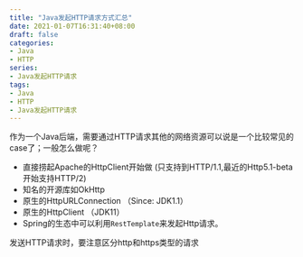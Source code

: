 ```yaml
---
title: "Java发起HTTP请求方式汇总"
date: 2021-01-07T16:31:40+08:00
draft: false
categories: 
- Java
- HTTP
series:
- Java发起HTTP请求
tags:
- Java
- HTTP
- Java发起HTTP请求
---
```


作为一个Java后端，需要通过HTTP请求其他的网络资源可以说是一个比较常见的case了；一般怎么做呢？

- 直接捞起Apache的HttpClient开始做 (只支持到HTTP/1.1,最近的Http5.1-beta开始支持HTTP/2)
- 知名的开源库如OkHttp
- 原生的HttpURLConnection （Since: JDK1.1）
- 原生的HttpClient （JDK11）
- Spring的生态中可以利用`RestTemplate`来发起Http请求。

发送HTTP请求时，要注意区分http和https类型的请求

